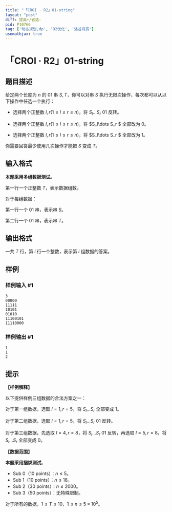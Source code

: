 ```yaml
---
title: "「CROI · R2」01-string"
layout: "post"
diff: 提高+/省选-
pid: P10766
tag: ['动态规划,dp', 'O2优化', '洛谷月赛']
usemathjax: true
---
```


# 「CROI · R2」01-string
## 题目描述

给定两个长度为 $n$ 的 $01$ 串 $S,T$，你可以对串 $S$ 执行无限次操作，每次都可以从以下操作中任选一个执行：

- 选择两个正整数 $l,r(1\le l\le r\le n)$，将 $S_l\dots S_r \ 01$ 反转。

- 选择两个正整数 $l,r(1\le l\le r\le n)$，将 $S_l\dots S_r $ 全部改为 $0$。

- 选择两个正整数 $l,r(1\le l\le r\le n)$，将 $S_l\dots S_r $ 全部改为 $1$。

你需要回答最少使用几次操作才能把 $S$ 变成 $T$。
## 输入格式

**本题采用多组数据测试。**

第一行一个正整数 $T$，表示数据组数。

对于每组数据：

第一行一个 $01$ 串，表示串 $S$。

第二行一个 $01$ 串，表示串 $T$。
## 输出格式

一共 $T$ 行，第 $i$ 行一个整数，表示第 $i$ 组数据的答案。
## 样例

### 样例输入 #1
```
3
00000
11111
10101
01010
11100101
11110000 
```
### 样例输出 #1
```
1
1
2
```
## 提示

**【样例解释】**

以下提供样例三组数据的合法方案之一：

对于第一组数据，选取 $l=1,r=5$，将 $S_l\dots S_r$ 全部变成 $1$。

对于第二组数据，选取 $l=1,r=5$，将 $S_l\dots S_r \ 01$ 反转。

对于第三组数据，先选取 $l=4,r=8$，将 $S_l\dots S_r$ $01$ 反转，再选取 $l=5,r=8$，将 $S_l\dots S_r$ 全部变成 $0$。

**【数据范围】**

**本题采用捆绑测试**。

- Sub 0（10 points）：$n\le 5$。
- Sub 1（10 points）：$n\le 18$。
- Sub 2（30 points）：$n\le 2000$。
- Sub 3（50 points）：无特殊限制。

对于所有的数据，$1\le T \le 10$，$1\le n\le 5\times 10^5$。

